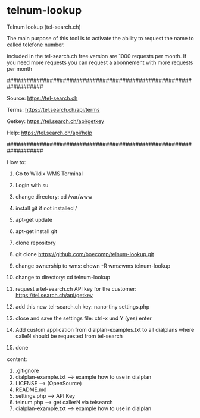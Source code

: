 # telnum-lookup
Telnum lookup (tel-search.ch)

The main purpose of this tool is to activate the ability to request the name to called telefone number.

included in the tel-search.ch free version are 1000 requests per month. If you need more requests you can request a abonnement with more requests per month

###################################################################

Source:
https://tel-search.ch

Terms:
https://tel.search.ch/api/terms

Getkey:
https://tel.search.ch/api/getkey

Help:
https://tel.search.ch/api/help

###################################################################


How to:

1. Go to Wildix WMS Terminal

2. Login with su

3. change directory: cd /var/www

4. install git if not installed /

5. apt-get update

6. apt-get install git

7. clone repository

8. git clone https://github.com/boecomp/telnum-lookup.git

9. change ownership to wms: chown -R wms:wms telnum-lookup

10. change to directory: cd telnum-lookup

11. request a tel-search.ch API key for the customer: https://tel.search.ch/api/getkey

12. add this new tel-search.ch key: nano-tiny settings.php

13. close and save the settings file: ctrl-x und Y (yes) enter

14. Add custom application from dialplan-examples.txt to all dialplans where calleN should be requested from tel-search

15. done

content:

1. .gitignore
2. dialplan-example.txt --> example how to use in dialplan
3. LICENSE --> (OpenSource)
2. README.md
2. settings.php --> API Key
2. telnum.php --> get callerN via telsearch 
3. dialplan-example.txt --> example how to use in dialplan
